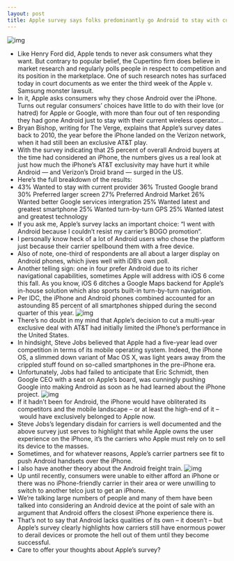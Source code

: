 ```yaml
---
layout: post
title: Apple survey says folks predominantly go Android to stay with current carrier
---
```

![img](http://media.idownloadblog.com/wp-content/uploads/2012/08/Ice-Cream-Sandwich-001.jpg)
* Like Henry Ford did, Apple tends to never ask consumers what they want. But contrary to popular belief, the Cupertino firm does believe in market research and regularly polls people in respect to competition and its position in the marketplace. One of such research notes has surfaced today in court documents as we enter the third week of the Apple v. Samsung monster lawsuit.
* In it, Apple asks consumers why they chose Android over the iPhone. Turns out regular consumers’ choices have little to do with their love (or hatred) for Apple or Google, with more than four out of ten responding they had gone Android just to stay with their current wireless operator…
* Bryan Bishop, writing for The Verge, explains that Apple’s survey dates back to 2010, the year before the iPhone landed on the Verizon network, when it had still been an exclusive AT&T play.
* With the survey indicating that 25 percent of overall Android buyers at the time had considered an iPhone, the numbers gives us a real look at just how much the iPhone’s AT&T exclusivity may have hurt it while Android — and Verizon’s Droid brand — surged in the US.
* Here’s the full breakdown of the results:
* 43% Wanted to stay with current provider 36% Trusted Google brand 30% Preferred larger screen 27% Preferred Android Market 26% Wanted better Google services intergration 25% Wanted latest and greatest smartphone 25% Wanted turn-by-turn GPS 25% Wanted latest and greatest technology
* If you ask me, Apple’s survey lacks an important choice: “I went with Android because I couldn’t resist my carrier’s BOGO promotion“.
* I personally know heck of a lot of Android users who chose the platform just because their carrier spellbound them with a free device.
* Also of note, one-third of respondents are all about a larger display on Android phones, which jives well with iDB’s own poll.
* Another telling sign: one in four prefer Android due to its richer navigational capabilities, sometimes Apple will address with iOS 6 come this fall. As you know, iOS 6 ditches a Google Maps backend for Apple’s in-house solution which also sports built-in turn-by-turn navigation.
* Per IDC, the iPhone and Android phones combined accounted for an astounding 85 percent of all smartphones shipped during the second quarter of this year.
![img](http://media.idownloadblog.com/wp-content/uploads/2012/08/IDC-smartphones-Q212-table-001.png)
* There’s no doubt in my mind that Apple’s decision to cut a multi-year exclusive deal with AT&T had initially limited the iPhone’s performance in the United States.
* In hindsight, Steve Jobs believed that Apple had a five-year lead over competition in terms of its mobile operating system. Indeed, the iPhone OS, a slimmed down variant of Mac OS X, was light years away from the crippled stuff found on so-called smartphones in the pre-iPhone era.
* Unfortunately, Jobs had failed to anticipate that Eric Schmidt, then Google CEO with a seat on Apple’s board, was cunningly pushing Google into making Android as soon as he had learned about the iPhone project.
![img](http://media.idownloadblog.com/wp-content/uploads/2012/08/2007-iPhone-introduction-Steve-Jobs-and-Eric-Schmidt-001.jpg)
* If it hadn’t been for Android, the iPhone would have obliterated its competitors and the mobile landscape – or at least the high-end of it –  would have exclusively belonged to Apple now.
* Steve Jobs’s legendary disdain for carriers is well documented and the above survey just serves to highlight that while Apple owns the user experience on the iPhone, it’s the carriers who Apple must rely on to sell its device to the masses.
* Sometimes, and for whatever reasons, Apple’s carrier partners see fit to push Android handsets over the iPhone.
* I also have another theory about the Android freight train.
![img](http://media.idownloadblog.com/wp-content/uploads/2012/05/Freight-Train.jpg)
* Up until recently, consumers were unable to either afford an iPhone or there was no iPhone-friendly carrier in their area or were unwilling to switch to another telco just to get an iPhone.
* We’re talking large numbers of people and many of them have been talked into considering an Android device at the point of sale with an argument that Android offers the closest iPhone experience there is.
* That’s not to say that Android lacks qualities of its own – it doesn’t – but Apple’s survey clearly highlights how carriers still have enormous power to derail devices or promote the hell out of them until they become successful.
* Care to offer your thoughts about Apple’s survey?

